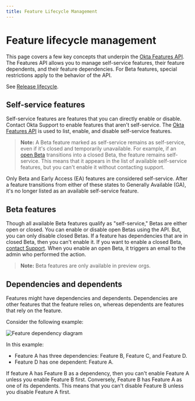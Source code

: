 ```yaml
---
title: Feature Lifecycle Management
---
```


# Feature lifecycle management

This page covers a few key concepts that underpin the [Okta Features API](https://developer.okta.com/docs/api/openapi/okta-management/management/tag/Feature/). The Features API allows you to manage self-service features, their feature dependents, and their feature dependencies. For Beta features, special restrictions apply to the behavior of the API.

See [Release lifecycle](https://developer.okta.com/docs/api/openapi/okta-management/guides/release-lifecycle/).

## Self-service features

Self-service features are features that you can directly enable or disable. Contact Okta Support to enable features that aren't self-service. The [Okta Features API](https://developer.okta.com/docs/api/openapi/okta-management/management/tag/Feature/) is used to list, enable, and disable self-service features.

> **Note:** A Beta feature marked as self-service remains as self-service, even if it's closed and temporarily unavailable. For example, if an [open Beta](#beta-features) transitions into a closed Beta, the feature remains self-service. This means that it appears in the list of available self-service features, but you can't enable it without contacting support.

Only Beta and Early Access (EA) features are considered self-service. After a feature transitions from either of these states to Generally Available (GA), it's no longer listed as an available self-service feature.

## Beta features

Though all available Beta features qualify as "self-service," Betas are either open or closed. You can enable or disable open Betas using the API. But, you can only disable closed Betas. If a feature has dependencies that are in closed Beta, then you can't enable it. If you want to enable a closed Beta, [contact Support](https://support.okta.com). When you enable an open Beta, it triggers an email to the admin who performed the action.

> **Note:** Beta features are only available in preview orgs.

## Dependencies and dependents

Features might have dependencies and dependents. Dependencies are other features that the feature relies on, whereas dependents are features that rely on the feature.

Consider the following example:

<div class="half">

![Feature dependency diagram](/img/concepts/feature-relation.png)

</div>

<!-- Source for image. Generated using http://www.plantuml.com/plantuml/uml/

@startuml
skinparam monochrome true

object "Feature A" as featA
object "Feature B" as featB
object "Feature C" as featC
object "Feature D" as featD

featA ..> featB
featA ..> featC
featA ..> featD
@enduml

-->

In this example:

* Feature A has three dependencies: Feature B, Feature C, and Feature D.
* Feature D has one dependent: Feature A.

If feature A has Feature B as a dependency, then you can't enable Feature A unless you enable Feature B first. Conversely, Feature B has Feature A as one of its dependents. This means that you can't disable Feature B unless you disable Feature A first.
